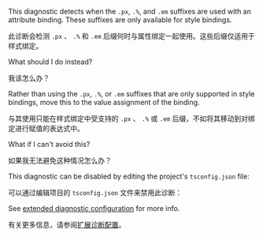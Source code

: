 This diagnostic detects when the `.px`, `.%`, and `.em` suffixes are used with an attribute
binding. These suffixes are only available for style bindings.

此诊断会检测 `.px` 、 `.%` 和 `.em` 后缀何时与属性绑定一起使用。这些后缀仅适用于样式绑定。

What should I do instead?

我该怎么办？

Rather than using the `.px`, `.%`, or `.em` suffixes that are only supported in style bindings,
move this to the value assignment of the binding.

与其使用只能在样式绑定中受支持的 `.px` 、 `.%` 或 `.em` 后缀，不如将其移动到对绑定进行赋值的表达式中。

What if I can't avoid this?

如果我无法避免这种情况怎么办？

This diagnostic can be disabled by editing the project's `tsconfig.json` file:

可以通过编辑项目的 `tsconfig.json` 文件来禁用此诊断：

See [extended diagnostic configuration](extended-diagnostics#configuration) for more info.

有关更多信息，请参阅[扩展诊断配置](extended-diagnostics#configuration)。